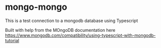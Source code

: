 # mongo-mongo
This is a test connection to a mongodb database using Typescript


Built with help from the MOngoDB documentation here
https://www.mongodb.com/compatibility/using-typescript-with-mongodb-tutorial
